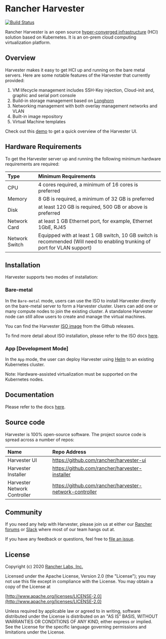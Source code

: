 Rancher Harvester
========
[![Build Status](https://drone-publish.rancher.io/api/badges/rancher/harvester/status.svg)](https://drone-publish.rancher.io/rancher/harvester)

Rancher Harvester is an open source [hyper-converged infrastructure](https://en.wikipedia.org/wiki/Hyper-converged_infrastructure) (HCI) solution based on Kubernetes. It is an on-prem cloud computing virtualization platform.

## Overview
Harvester makes it easy to get HCI up and running on the bare metal servers. Here are some notable features of the Harvester that currently provided:
1. VM lifecycle management includes SSH-Key injection, Cloud-init and, graphic and serial port console
1. Build-in storage management based on [Longhorn](https://longhorn.io/)
1. Networking management with both overlay management networks and VLAN
1. Built-in image repository
1. Virtual Machine templates

Check out this [demo](https://youtu.be/wVBXkS1AgHg) to get a quick overview of the Harvester UI.

## Hardware Requirements
To get the Harvester server up and running the following minimum hardware requirements are required:

| Type | Minimum Requirements |
|:---|:---|
| CPU | 4 cores required, a minimum of 16 cores is preferred |
| Memory | 8 GB is required, a minimum of 32 GB is preferred |
| Disk |  at least 120 GB is required, 500 GB or above is preferred |
| Network Card | at least 1 GB Ethernet port, for example, Ethernet 1GbE, RJ45  |
| Network Switch | Equipped with at least 1 GB switch, 10 GB switch is recommended (Will need to enabling trunking of port for VLAN support) |

## Installation
Harvester supports two modes of installation:

### Bare-metal
In the `Bare-metal` mode, users can use the ISO to install Harvester directly on the bare-metal server to form a Harvester cluster. Users can add one or many compute nodes to join the existing cluster. A standalone Harvester node can still allow users to create and manage the virtual machines.

You can find the Harvester [ISO image](https://github.com/rancher/harvester/releases) from the Github releases.

To find more detail about ISO installation, please refer to the ISO docs [here](./docs/iso-installation.md).


### App [Development Mode]
In the `App` mode, the user can deploy Harvester using [Helm](https://github.com/rancher/harvester/tree/master/deploy/charts/harvester) to an existing Kubernetes cluster.

Note: Hardware-assisted virtualization must be supported on the Kubernetes nodes.


## Documentation
Please refer to the docs [here](./docs).


## Source code
Harvester is 100% open-source software. The project source code is spread across a number of repos:

| Name | Repo Address |
|:---|:---|
| Harvester UI | https://github.com/rancher/harvester-ui |
| Harvester Installer | https://github.com/rancher/harvester-installer |
| Harvester Network Controller | https://github.com/rancher/harvester-network-controller|


## Community
If you need any help with Harvester, please join us at either our [Rancher forums](https://forums.rancher.com/) or [Slack](https://slack.rancher.io/) where most of our team hangs out at.

If you have any feedback or questions, feel free to [file an issue](https://github.com/rancher/harvester/issues/new/choose).


## License
Copyright (c) 2020 [Rancher Labs, Inc.](http://rancher.com)

Licensed under the Apache License, Version 2.0 (the "License");
you may not use this file except in compliance with the License.
You may obtain a copy of the License at

[http://www.apache.org/licenses/LICENSE-2.0](http://www.apache.org/licenses/LICENSE-2.0)

Unless required by applicable law or agreed to in writing, software
distributed under the License is distributed on an "AS IS" BASIS,
WITHOUT WARRANTIES OR CONDITIONS OF ANY KIND, either express or implied.
See the License for the specific language governing permissions and
limitations under the License.
